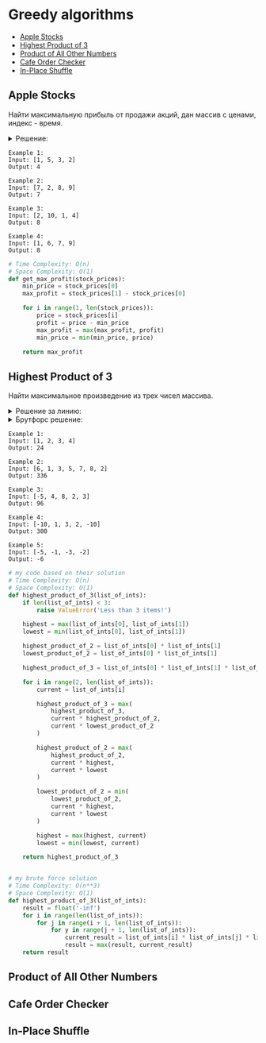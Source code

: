# Greedy algorithms
+ [Apple Stocks](#apple-stocks)
+ [Highest Product of 3](#highest-product-of-3)
+ [Product of All Other Numbers](#product-of-all-other-numbers)
+ [Cafe Order Checker](#cafe-order-checker)
+ [In-Place Shuffle](#in-place-shuffle)


## Apple Stocks
Найти максимальную прибыль от продажи акций, дан массив с ценами, индекс - время.

<details><summary>Решение:</summary><blockquote>

<ol>
 <li>Отслеживаем переменные с минимальной ценой и максимальной прибылью.</li>
 <li>Итерируем массив.</li>
 <li>На каждой итерации обновляем минимальную цену.</li>
 <li>Считаем максимальную прибыль.</li>
</ol>

</blockquote></details>

```
Example 1:
Input: [1, 5, 3, 2]
Output: 4

Example 2:
Input: [7, 2, 8, 9]
Output: 7

Example 3:
Input: [2, 10, 1, 4]
Output: 8

Example 4:
Input: [1, 6, 7, 9]
Output: 8
```

```python
# Time Complexity: O(n)
# Space Complexity: O(1)
def get_max_profit(stock_prices):
    min_price = stock_prices[0]
    max_profit = stock_prices[1] - stock_prices[0]

    for i in range(1, len(stock_prices)):
        price = stock_prices[i]
        profit = price - min_price
        max_profit = max(max_profit, profit)
        min_price = min(min_price, price)

    return max_profit

```


## Highest Product of 3
Найти максимальное произведение из трех чисел массива.

<details><summary>Решение за линию:</summary><blockquote>

<ol>
 <li>Для решения задачи за линию, нужно ослеживать 5 перемнных (highest_product_of_3, highest_product_of_2, highest, lowest_product_of_2, lowest) во время прохода по массиву.</li>
 <li>Инициализируем переменные как: highest_product_of_3=произведение первых трех чисел, highest_product_of_2=произведение первых двух чисел, highest=максимум из первых двух чисел, lowest_product_of_2=произведение первых двух чисел, lowest=минимум из первых двух чисел.</li>
 <li>По мере прохода по массиву обновляем highest_product_of_3=максимум из (highest_product_of_3 OR current * highest_product_of_2 OR current * lowest_product_of_2).</li>
 <li>По мере прохода по массиву обновляем highest_product_of_2=максимум из (highest_product_of_2 OR current * highest OR current * lowest).</li>
 <li>По мере прохода по массиву обновляем lowest_product_of_2=минимум из (lowest_product_of_2 OR current * highest OR current * lowest).</li>
 <li>По мере прохода по массиву обновляем highest=максимум из (highest, current).</li>
 <li>По мере прохода по массиву обновляем lowest=минимум из (lowest, current).</li>
 <li>Вернуть highest_product_of_3.</li>
</ol>

</blockquote></details>

<details><summary>Брутфорс решение:</summary><blockquote>

<ol>
 <li>Тройной цикл.</li>
 <li>Перемножаем все рядом стоящие тройки чисел массива, ослеживая их максимум.</li>
</ol>

</blockquote></details>


```
Example 1:
Input: [1, 2, 3, 4]
Output: 24

Example 2:
Input: [6, 1, 3, 5, 7, 8, 2]
Output: 336

Example 3:
Input: [-5, 4, 8, 2, 3]
Output: 96

Example 4:
Input: [-10, 1, 3, 2, -10]
Output: 300

Example 5:
Input: [-5, -1, -3, -2]
Output: -6
```

```python
# my code based on their solution
# Time Complexity: O(n)
# Space Complexity: O(1)
def highest_product_of_3(list_of_ints):
    if len(list_of_ints) < 3:
        raise ValueError('Less than 3 items!')

    highest = max(list_of_ints[0], list_of_ints[1])
    lowest = min(list_of_ints[0], list_of_ints[1])

    highest_product_of_2 = list_of_ints[0] * list_of_ints[1]
    lowest_product_of_2 = list_of_ints[0] * list_of_ints[1]

    highest_product_of_3 = list_of_ints[0] * list_of_ints[1] * list_of_ints[2]

    for i in range(2, len(list_of_ints)):
        current = list_of_ints[i]

        highest_product_of_3 = max(
            highest_product_of_3,
            current * highest_product_of_2,
            current * lowest_product_of_2
        )

        highest_product_of_2 = max(
            highest_product_of_2,
            current * highest,
            current * lowest
        )

        lowest_product_of_2 = min(
            lowest_product_of_2,
            current * highest,
            current * lowest
        )

        highest = max(highest, current)
        lowest = min(lowest, current)

    return highest_product_of_3


# my brute force solution
# Time Complexity: O(n**3)
# Space Complexity: O(1)
def highest_product_of_3(list_of_ints):
    result = float('-inf')
    for i in range(len(list_of_ints)):
        for j in range(i + 1, len(list_of_ints)):
            for y in range(j + 1, len(list_of_ints)):
                current_result = list_of_ints[i] * list_of_ints[j] * list_of_ints[y]
                result = max(result, current_result)
    return result

```


## Product of All Other Numbers


## Cafe Order Checker


## In-Place Shuffle

